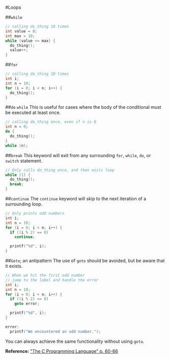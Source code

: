 #Loops

##`while`

```c
// calling do_thing 10 times
int value = 0;
int max = 10;
while (value <= max) {
  do_thing();
  value++;
}
```

##`for`
```c
// calling do_thing 10 times
int i;
int n = 10;
for (i = 0; i < n; i++) {
  do_thing();
}
```
##`do` `while`
This is useful for cases where the body of the conditional must be executed at
least once.
```c
// calling do_thing once, even if n is 0
int n = 0;
do {
  do_thing();
}
while (n);
```

##`break`
This keyword will exit from any surrounding `for`, `while`, `do`, or `switch`
statement.
```c
// Only calls do_thing once, and then exits loop
while (1) {
  do_thing();
  break;
}
```

##`continue`
The `continue` keyword will skip to the next iteration of a
surrounding loop.
```c
// Only prints odd numbers
int i;
int n = 10;
for (i = 0; i < n; i++) {
  if ((i % 2) == 0)
    continue;

  printf("%d", i);
}
```

##`Goto`; an antipattern
The use of `goto` should be avoided, but be aware that it exists.
```c
// When we hit the first odd number
// jump to the label and handle the error
int i;
int n = 10;
for (i = 0; i < n; i++) {
  if ((i % 2) == 0)
    goto error;

  printf("%d", i);
}

error:
  printf("We encountered an odd number.");
```

You can always achieve the same functionality without using `goto`.

**Reference:** ["The C Programming Language" p. 60-66][k-r-p60]

[k-r-p60]:
http://books.cat-v.org/computer-science/c-programming-language/The.C.Programming.Language.2nd.Edition.pdf#page=74
